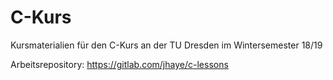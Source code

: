 # C-Kurs
Kursmaterialien für den C-Kurs an der TU Dresden im Wintersemester 18/19

Arbeitsrepository: https://gitlab.com/jhaye/c-lessons
